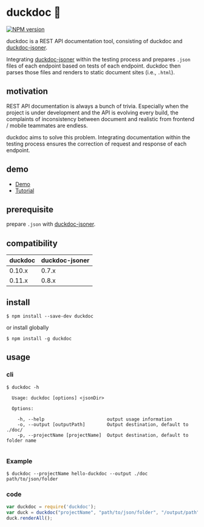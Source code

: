 # duckdoc 🦆

[![NPM version](https://img.shields.io/npm/v/duckdoc.svg?style=flat-square)](https://npmjs.org/package/duckdoc)

duckdoc is a REST API documentation tool, consisting of duckdoc and [duckdoc-jsoner][duckdoc-jsoner].


Integrating [duckdoc-jsoner][duckdoc-jsoner] within the testing process and prepares `.json` files of each endpoint based on tests of each endpoint. duckdoc then parses those files and renders to static document sites (i.e., `.html`).

## motivation

REST API documentation is always a bunch of trivia. Especially when the project is under development and the API is evolving every build, the complaints of inconsistency between document and realistic from frontend / mobile teammates are endless.

duckdoc aims to solve this problem. Integrating documentation within the testing process ensures the correction of request and response of each endpoint.


## demo

- [Demo](http://social-worker-implements-35227.netlify.com)
- [Tutorial](https://popodidi.haostudio.cc/post/duckdoc-rest-api-documentation/)

## prerequisite

prepare `.json` with [duckdoc-jsoner](https://github.com/popodidi/duckdoc-jsoner).

## compatibility

duckdoc | duckdoc-jsoner
--- | ---
0.10.x | 0.7.x
0.11.x | 0.8.x

## install


```
$ npm install --save-dev duckdoc
```

or install globally

```
$ npm install -g duckdoc
```

## usage

### cli

```
$ duckdoc -h

  Usage: duckdoc [options] <jsonDir>

  Options:

    -h, --help                       output usage information
    -o, --output [outputPath]        Output destination, default to ./doc/
    -p, --projectName [projectName]  Output destination, default to folder name


```

### Example

```
$ duckdoc --projectName hello-duckdoc --output ./doc path/to/json/folder 
```

### code

```js
var duckdoc = require('duckdoc');
var duck = duckdoc("projectName", "path/to/json/folder", "/output/path");
duck.renderAll();

```


[duckdoc-jsoner]: https://github.com/popodidi/duckdoc-jsoner
